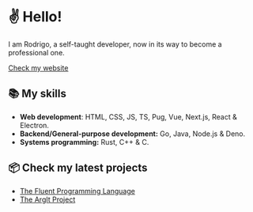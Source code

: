 # ✌ Hello!

I am Rodrigo, a self-taught developer, now in its way to become a professional one. 

[Check my website](https://rodrigoo-r.github.io/about-me/)

## 📚 My skills

- **Web development**: HTML, CSS, JS, TS, Pug, Vue, Next.js, React & Electron.
- **Backend/General-purpose development:** Go, Java, Node.js & Deno.
- **Systems programming:** Rust, C++ & C.

## 📦 Check my latest projects

- [The Fluent Programming Language](https://github.com/fluent-lang/Fluent)
- [The ArgIt Project](https://github.com/rodri-r-z/ArgIt)
